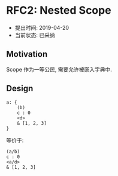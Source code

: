 RFC2: Nested Scope
==================

- 提出时间: 2019-04-20
- 当前状态: 已采纳

## Motivation
Scope 作为一等公民, 需要允许被嵌入字典中.

## Design

```arc
a: {
	(b)
	c : 0
	<d>
	& [1, 2, 3]
}
```

等价于:

```arc
(a/b)
c : 0
<a/d>
& [1, 2, 3]
```